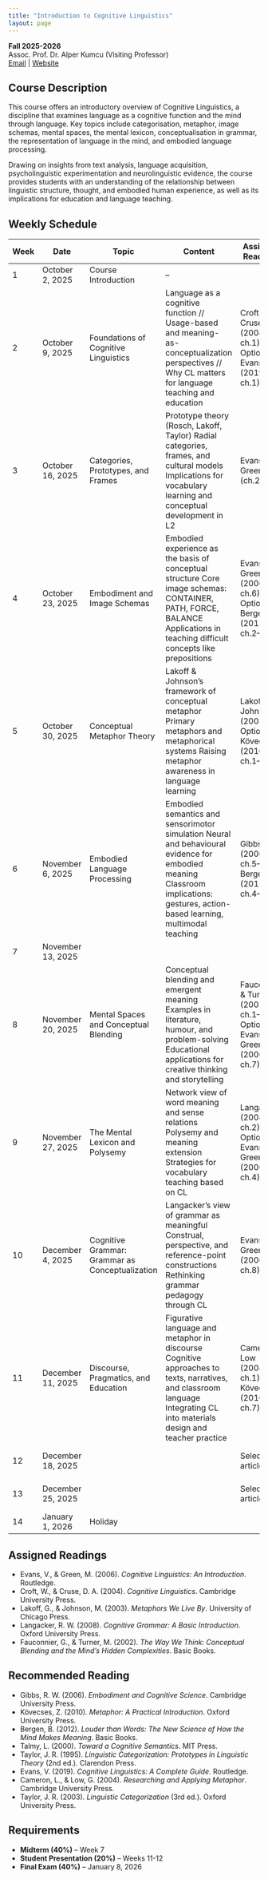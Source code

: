 ```yaml
---
title: "Introduction to Cognitive Linguistics"
layout: page
---
```


**Fall 2025-2026**  
Assoc. Prof. Dr. Alper Kumcu (Visiting Professor)  
[Email](mailto:alperkumcu@hacettepe.edu.tr) | [Website](http://alperkumcu.github.io)

## Course Description

This course offers an introductory overview of Cognitive Linguistics, a discipline that examines language as a cognitive function and the mind through language. 
Key topics include categorisation, metaphor, image schemas, mental spaces, the mental lexicon, conceptualisation in grammar, the representation of language in the mind, and embodied language processing.

Drawing on insights from text analysis, language acquisition, psycholinguistic experimentation and neurolinguistic evidence, the course provides students with an understanding of the relationship between linguistic structure, thought, and embodied human experience, as well as its implications for education and language teaching.

## Weekly Schedule

| Week | Date | Topic | Content | Assigned Readings | Task |
| --- | --- | --- | --- | --- | --- |
| 1 | October 2, 2025 | Course Introduction | – |  | – |
| 2 | October 9, 2025 | Foundations of Cognitive Linguistics | Language as a cognitive function // Usage-based and meaning-as-conceptualization perspectives // Why CL matters for language teaching and education | Croft & Cruse (2004, ch.1) Optional: Evans (2019, ch.1) | – |
| 3 | October 16, 2025 | Categories, Prototypes, and Frames | Prototype theory (Rosch, Lakoff, Taylor) Radial categories, frames, and cultural models Implications for vocabulary learning and conceptual development in L2 | Evans & Green (ch.2) | – |
| 4 | October 23, 2025 | Embodiment and Image Schemas | Embodied experience as the basis of conceptual structure Core image schemas: CONTAINER, PATH, FORCE, BALANCE Applications in teaching difficult concepts like prepositions | Evans & Green (2006, ch.6) Optional: Bergen (2012, ch.2–3) | – |
| 5 | October 30, 2025 | Conceptual Metaphor Theory | Lakoff & Johnson’s framework of conceptual metaphor Primary metaphors and metaphorical systems Raising metaphor awareness in language learning | Lakoff & Johnson (2003) Optional: Kövecses (2010, ch.1–2) | – |
| 6 | November 6, 2025 | Embodied Language Processing | Embodied semantics and sensorimotor simulation Neural and behavioural evidence for embodied meaning Classroom implications: gestures, action-based learning, multimodal teaching | Gibbs (2006, ch.5–6) Bergen (2012, ch.4–5) | – |
| 7 | November 13, 2025 |  |  |  | Midterm |
| 8 | November 20, 2025 | Mental Spaces and Conceptual Blending | Conceptual blending and emergent meaning Examples in literature, humour, and problem-solving Educational applications for creative thinking and storytelling | Fauconnier & Turner (2002, ch.1–2) Optional: Evans & Green (2006, ch.7) | – |
| 9 | November 27, 2025 | The Mental Lexicon and Polysemy | Network view of word meaning and sense relations Polysemy and meaning extension Strategies for vocabulary teaching based on CL | Langacker (2008, ch.2) Optional: Evans & Green (2006, ch.4) | – |
| 10 | December 4, 2025 | Cognitive Grammar: Grammar as Conceptualization | Langacker’s view of grammar as meaningful Construal, perspective, and reference-point constructions Rethinking grammar pedagogy through CL | Evans & Green (2006, ch.8) | – |
| 11 | December 11, 2025 | Discourse, Pragmatics, and Education | Figurative language and metaphor in discourse Cognitive approaches to texts, narratives, and classroom language Integrating CL into materials design and teacher practice | Cameron & Low (2004, ch.1) Kövecses (2010, ch.7) |  |
| 12 | December 18, 2025 |  |  | Selected articles | Student Presentations I |
| 13 | December 25, 2025 |  |  | Selected articles | Student Presentations II |
| 14 | January 1, 2026 | Holiday |  |  |  |

## Assigned Readings

- Evans, V., & Green, M. (2006). *Cognitive Linguistics: An Introduction*. Routledge.  
- Croft, W., & Cruse, D. A. (2004). *Cognitive Linguistics*. Cambridge University Press.  
- Lakoff, G., & Johnson, M. (2003). *Metaphors We Live By*. University of Chicago Press.  
- Langacker, R. W. (2008). *Cognitive Grammar: A Basic Introduction*. Oxford University Press.  
- Fauconnier, G., & Turner, M. (2002). *The Way We Think: Conceptual Blending and the Mind’s Hidden Complexities*. Basic Books.  

## Recommended Reading

- Gibbs, R. W. (2006). *Embodiment and Cognitive Science*. Cambridge University Press.  
- Kövecses, Z. (2010). *Metaphor: A Practical Introduction*. Oxford University Press.  
- Bergen, B. (2012). *Louder than Words: The New Science of How the Mind Makes Meaning*. Basic Books.  
- Talmy, L. (2000). *Toward a Cognitive Semantics*. MIT Press.  
- Taylor, J. R. (1995). *Linguistic Categorization: Prototypes in Linguistic Theory* (2nd ed.). Clarendon Press.  
- Evans, V. (2019). *Cognitive Linguistics: A Complete Guide*. Routledge.  
- Cameron, L., & Low, G. (2004). *Researching and Applying Metaphor*. Cambridge University Press.  
- Taylor, J. R. (2003). *Linguistic Categorization* (3rd ed.). Oxford University Press.  

## Requirements

- **Midterm (40%)** – Week 7  
- **Student Presentation (20%)** – Weeks 11-12  
- **Final Exam (40%)** – January 8, 2026  

